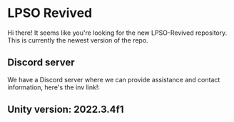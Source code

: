 # LPSO Revived
Hi there! It seems like you're looking for the new LPSO-Revived repository. 
This is currently the newest version of the repo.

## Discord server
We have a Discord server where we can provide assistance and contact information, here's the inv link!: 

## Unity version: 2022.3.4f1
